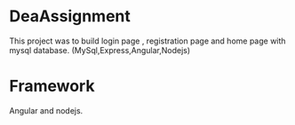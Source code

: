 # DeaAssignment

This project was to build login page , registration page and home page with mysql database. (MySql,Express,Angular,Nodejs)

# Framework
Angular and nodejs.
